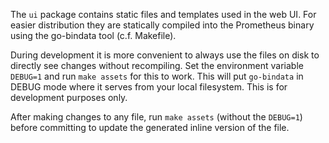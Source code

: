 The `ui` package contains static files and templates used in the web UI. For
easier distribution they are statically compiled into the Prometheus binary
using the go-bindata tool (c.f. Makefile).

During development it is more convenient to always use the files on disk to
directly see changes without recompiling.
Set the environment variable `DEBUG=1` and run `make assets` for this to work. 
This will put `go-bindata` in DEBUG mode where it serves from your local filesystem.
This is for development purposes only.

After making changes to any file, run `make assets` (without the `DEBUG=1`) before committing to update
the generated inline version of the file.
